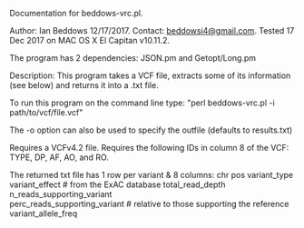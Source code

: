Documentation for beddows-vrc.pl.

Author: Ian Beddows 12/17/2017.
Contact: beddowsi4@gmail.com.
Tested 17 Dec 2017 on MAC OS X El Capitan v10.11.2.

The program has 2 dependencies: JSON.pm and Getopt/Long.pm
        
Description:
This program takes a VCF file, extracts some of its information (see below) and returns it into a .txt file.
        
To run this program on the command line type:
"perl beddows-vrc.pl -i path/to/vcf/file.vcf"

The -o option can also be used to specify the outfile (defaults to results.txt)
        
Requires a VCFv4.2 file.
Requires the following IDs in column 8 of the VCF: TYPE, DP, AF, AO, and RO.
        
The returned txt file has 1 row per variant & 8 columns:
            chr 
            pos 
            variant_type    
            variant_effect # from the ExAC database
            total_read_depth
            n_reads_supporting_variant  
            perc_reads_supporting_variant # relative to those supporting the reference
            variant_allele_freq     

